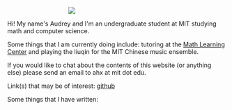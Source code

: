 
<img src="static/img/kudo.jpg"
     style="display:block;float:none;margin-left:auto;margin-right:auto;max-width:225px">

Hi! My name's Audrey and I'm an undergraduate student at MIT studying math and computer science.

Some things that I am currently doing include: tutoring at the [Math Learning Center](https://math.mit.edu/learningcenter/) and playing the liuqin for the MIT Chinese music ensemble.

If you would like to chat about the contents of this website (or anything else) please send an email to ahx at mit dot edu.

Link(s) that may be of interest: [github](https://github.com/0aax)

Some things that I have written:
